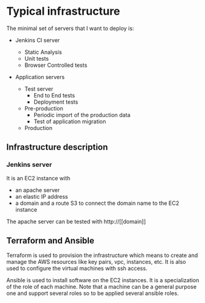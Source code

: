 # Typical infrastructure

The minimal set of servers that I want to deploy is:

- Jenkins CI server
	- Static Analysis
	- Unit tests
	- Browser Controlled tests
		
- Application servers
	- Test server
		- End to End tests
		- Deployment tests
	- Pre-production
		- Periodic import of the production data
		- Test of application migration
	- Production

## Infrastructure description

### Jenkins server

It is an EC2 instance with 
- an apache server
- an elastic IP address
- a domain and a route S3 to connect the domain name to the EC2 instance

The apache server can be tested with http://[[domain]]


## Terraform and Ansible

Terraform is used to provision the infrastructure which means to create and manage the AWS resources like key pairs, vpc, instances, etc. It is also used to configure the virtual machines with ssh access.

Ansible is used to install software on the EC2 instances. It is a specialization of the role of each machine. Note that a machine can be a general purpose one and support several roles so to be applied several ansible roles.


